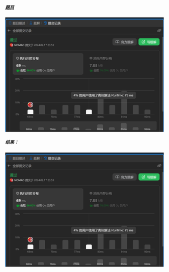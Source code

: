 ##### [题目](https://leetcode.cn/problems/all-elements-in-two-binary-search-trees/description/)
![pic](result.png)
##### 结果：
![pic](result.png)